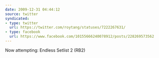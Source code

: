 ```yaml
---
date: 2009-12-31 04:44:12
source: twitter
syndicated:
- type: twitter
  url: https://twitter.com/roytang/statuses/7222267631/
- type: facebook
  url: https://www.facebook.com/10155666240078912/posts/228269573562
---
```


Now attempting: Endless Setlist 2 (RB2)